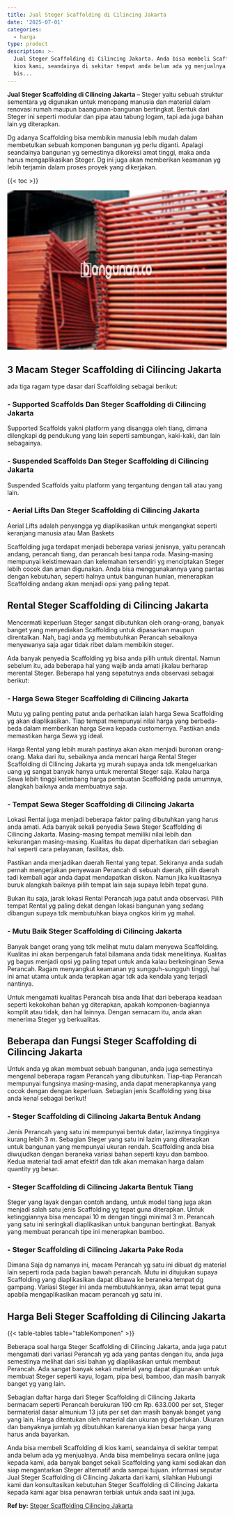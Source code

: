 ```yaml
---
title: Jual Steger Scaffolding di Cilincing Jakarta
date: '2025-07-01'
categories:
  - harga
type: product
description: >-
  Jual Steger Scaffolding di Cilincing Jakarta. Anda bisa membeli Scaffolding di
  kios kami, seandainya di sekitar tempat anda belum ada yg menjualnya. Anda
  bis...
---
```


**Jual Steger Scaffolding di Cilincing Jakarta** – Steger yaitu sebuah struktur sementara yg digunakan untuk menopang manusia dan material dalam renovasi rumah maupun baangunan-bangunan bertingkat. Bentuk dari Steger ini seperti modular dan pipa atau tabung logam, tapi ada juga bahan lain yg diterapkan.

Dg adanya Scaffolding bisa membikin manusia lebih mudah dalam membetulkan sebuah komponen bangunan yg perlu diganti. Apalagi seandainya bangunan yg semestinya dikoreksi amat tinggi, maka anda harus mengaplikasikan Steger. Dg ini juga akan memberikan keamanan yg lebih terjamin dalam proses proyek yang dikerjakan.

{{< toc >}}

![Jual Steger Scaffolding di Cilincing Jakarta](/images/sewa-scaffolding-steger-16.png)

## 3 Macam Steger Scaffolding di Cilincing Jakarta

ada tiga ragam type dasar dari Scaffolding sebagai berikut:

### \- Supported Scaffolds Dan Steger Scaffolding di Cilincing Jakarta

Supported Scaffolds yakni platform yang disangga oleh tiang, dimana dilengkapi dg pendukung yang lain seperti sambungan, kaki-kaki, dan lain sebagainya.

### \- Suspended Scaffolds Dan Steger Scaffolding di Cilincing Jakarta

Suspended Scaffolds yaitu platform yang tergantung dengan tali atau yang lain.

### \- Aerial Lifts Dan Steger Scaffolding di Cilincing Jakarta

Aerial Lifts adalah penyangga yg diaplikasikan untuk mengangkat seperti keranjang manusia atau Man Baskets

Scaffolding juga terdapat menjadi beberapa variasi jenisnya, yaitu perancah andang, perancah tiang, dan perancah besi tanpa roda. Masing-masing mempunyai keistimewaan dan kelemahan tersendiri yg menciptakan Steger lebih cocok dan aman digunakan. Anda bisa menggunakannya yang pantas dengan kebutuhan, seperti halnya untuk bangunan hunian, menerapkan Scaffolding andang akan menjadi opsi yang paling tepat.

## Rental Steger Scaffolding di Cilincing Jakarta

Mencermati keperluan Steger sangat dibutuhkan oleh orang-orang, banyak banget yang menyediakan Scaffolding untuk dipasarkan maupun direntalkan. Nah, bagi anda yg membutuhkan Perancah sebaiknya menyewanya saja agar tidak ribet dalam membikin steger.

Ada banyak penyedia Scaffolding yg bisa anda pilih untuk dirental. Namun sebelum itu, ada beberapa hal yang wajib anda amati jikalau berharap merental Steger. Beberapa hal yang sepatutnya anda observasi sebagai berikut:

### \- Harga Sewa Steger Scaffolding di Cilincing Jakarta

Mutu yg paling penting patut anda perhatikan ialah harga Sewa Scaffolding yg akan diaplikasikan. Tiap tempat mempunyai nilai harga yang berbeda-beda dalam memberikan harga Sewa kepada customernya. Pastikan anda memastikan harga Sewa yg ideal.

Harga Rental yang lebih murah pastinya akan akan menjadi buronan orang-orang. Maka dari itu, sebaiknya anda mencari harga Rental Steger Scaffolding di Cilincing Jakarta yg murah supaya anda tdk mengeluarkan uang yg sangat banyak hanya untuk merental Steger saja. Kalau harga Sewa lebih tinggi ketimbang harga pembuatan Scaffolding pada umumnya, alangkah baiknya anda membuatnya saja.

### \- Tempat Sewa Steger Scaffolding di Cilincing Jakarta

Lokasi Rental juga menjadi beberapa faktor paling dibutuhkan yang harus anda amati. Ada banyak sekali penyedia Sewa Steger Scaffolding di Cilincing Jakarta. Masing-masing tempat memiliki nilai lebih dan kekurangan masing-masing. Kualitas itu dapat diperhatikan dari sebagian hal seperti cara pelayanan, fasilitas, dsb.

Pastikan anda menjadikan daerah Rental yang tepat. Sekiranya anda sudah pernah mengerjakan penyewaan Perancah di sebuah daerah, pilih daerah tadi kembali agar anda dapat mendapatkan diskon. Namun jika kualitasnya buruk alangkah baiknya pilih tempat lain saja supaya lebih tepat guna.

Bukan itu saja, jarak lokasi Rental Perancah juga patut anda observasi. Pilih tempat Rental yg paling dekat dengan lokasi bangunan yang sedang dibangun supaya tdk membutuhkan biaya ongkos kirim yg mahal.

### \- Mutu Baik Steger Scaffolding di Cilincing Jakarta

Banyak banget orang yang tdk melihat mutu dalam menyewa Scaffolding. Kualitas ini akan berpengaruh fatal bilamana anda tidak menelitinya. Kualitas yg bagus menjadi opsi yg paling tepat untuk anda kalau berkeinginan Sewa Perancah. Ragam menyangkut keamanan yg sungguh-sungguh tinggi, hal ini amat utama untuk anda terapkan agar tdk ada kendala yang terjadi nantinya.

Untuk mengamati kualitas Perancah bisa anda lihat dari beberapa keadaan seperti kekokohan bahan yg diterapkan, apakah komponen-bagiannya komplit atau tidak, dan hal lainnya. Dengan semacam itu, anda akan menerima Steger yg berkualitas.

## Beberapa dan Fungsi Steger Scaffolding di Cilincing Jakarta

Untuk anda yg akan membuat sebuah bangunan, anda juga semestinya mengenal beberapa ragam Perancah yang dibutuhkan. Tiap-tiap Perancah mempunyai fungsinya masing-masing, anda dapat menerapkannya yang cocok dengan dengan keperluan. Sebagian jenis Scaffolding yang bisa anda kenal sebagai berikut!

### \- Steger Scaffolding di Cilincing Jakarta Bentuk Andang

Jenis Perancah yang satu ini mempunyai bentuk datar, lazimnya tingginya kurang lebih 3 m. Sebagian Steger yang satu ini lazim yang diterapkan untuk bangunan yang mempunyai ukuran rendah. Scaffolding anda bisa diwujudkan dengan beraneka variasi bahan seperti kayu dan bamboo. Kedua material tadi amat efektif dan tdk akan memakan harga dalam quantity yg besar.

### \- Steger Scaffolding di Cilincing Jakarta Bentuk Tiang

Steger yang layak dengan contoh andang, untuk model tiang juga akan menjadi salah satu jenis Scaffolding yg tepat guna diterapkan. Untuk ketinggiannya bisa mencapai 10 m dengan tinggi minimal 3 m. Perancah yang satu ini seringkali diaplikasikan untuk bangunan bertingkat. Banyak yang membuat perancah tipe ini menerapkan bamboo.

### \- Steger Scaffolding di Cilincing Jakarta Pake Roda

Dimana Saja dg namanya ini, macam Perancah yg satu ini dibuat dg material lain seperti roda pada bagian bawah perancah. Mutu ini ditujukan supaya Scaffolding yang diaplikasikan dapat dibawa ke beraneka tempat dg gampang. Variasi Steger ini anda membutuhkannya, akan amat tepat guna apabila mengaplikasikan macam perancah yg satu ini.

## Harga Beli Steger Scaffolding di Cilincing Jakarta

{{< table-tables table="tableKomponen" >}}

Beberapa soal harga Steger Scaffolding di Cilincing Jakarta, anda juga patut mengamati dari variasi Perancah yg ada yang pantas dengan itu, anda juga semestinya melihat dari sisi bahan yg diaplikasikan untuk membaut Perancah. Ada sangat banyak sekali material yang dapat digunakan untuk membuat Steger seperti kayu, logam, pipa besi, bamboo, dan masih banyak banget yg yang lain.

Sebagian daftar harga dari Steger Scaffolding di Cilincing Jakarta bermacam seperti Perancah berukuran 190 cm Rp. 633.000 per set, Steger bermaterial dasar almunium 13 juta per set dan masih banyak banget yang yang lain. Harga ditentukan oleh material dan ukuran yg diperlukan. Ukuran dan banyaknya jumlah yg dibutuhkan karenanya kian besar harga yang harus anda bayarkan.

Anda bisa membeli Scaffolding di kios kami, seandainya di sekitar tempat anda belum ada yg menjualnya. Anda bisa membelinya secara online juga kepada kami, ada banyak banget sekali Scaffolding yang kami sediakan dan siap mengantarkan Steger alternatif anda sampai tujuan. informasi seputar Jual Steger Scaffolding di Cilincing Jakarta dari kami, silahkan Hubungi kami dan konsultasikan kebutuhan Steger Scaffolding di Cilincing Jakarta kepada kami agar bisa penawran terbiak untuk anda saat ini juga.

**Ref by:** [Steger Scaffolding Cilincing Jakarta](https://id.wikipedia.org/wiki/Steger)
